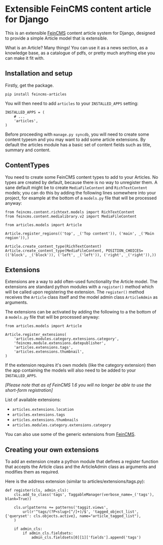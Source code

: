 Extensible FeinCMS content article for Django
=============================================

This is an extensible [FeinCMS](https://github.com/mattiask/feincms) content
article system for Django, designed to provide a simple Article model that is
extensible.

What is an Article? Many things! You can use it as a news section, as a
knowledge base, as a catalogue of pdfs, or pretty much anything else you can
make it fit with.


Installation and setup
----------------------

Firstly, get the package.

    pip install feincms-articles

You will then need to add `articles` to your `INSTALLED_APPS` setting:

    INSTALLED_APPS = (
        # ...
        'articles',
    )

Before proceeding with `manage.py syncdb`, you will need to create some content
typesm and you may want to add some article extensions. By default the articles
module has a basic set of content fields such as title, summary and content.


ContentTypes
------------

You need to create some FeinCMS content types to add to your Articles. No types
are created by default, because there is no way to unregister them. A sane
default might be to create `MediaFileContent` and `RichTextContent` models; you
can do this by adding the following lines somewhere into your project, for
example at the bottom of a `models.py` file that will be processed anyway:

    from feincms.content.richtext.models import RichTextContent 
    from feincms.content.medialibrary.v2 import MediaFileContent

    from articles.models import Article

    Article.register_regions(('top', _('Top content')), ('main', _('Main region')),)

    Article.create_content_type(RichTextContent)
    Article.create_content_type(MediaFileContent, POSITION_CHOICES=(('block', _('block')), ('left', _('left')), ('right', _('right')),))


Extensions
----------

Extensions are a way to add often-used functionality the Article model. The
extensions are standard python modules with a `register()` method which will be
called upon registering the extension. The `register()` method receives the
`Article` class itself and the model admin class `ArticleAdmin` as arguments. 

The extensions can be activated by adding the following to a the bottom of a
`models.py` file that will be processed anyway:

    from articles.models import Article

    Article.register_extensions(
        'articles.modules.category.extensions.category',
        'feincms.module.extensions.datepublisher',
        'articles.extensions.tags',
        'articles.extensions.thumbnail',
    )

If the extension requires it's own models (like the category extension) then
the app containing the models will also need to be added to your
`INSTALLED_APPS`.

*[Please note that as of FeinCMS 1.6 you will no longer be able to use the
short-form registration]*

List of available extensions:

- `articles.extensions.location`
- `articles.extensions.tags`
- `articles.extensions.thumbnails`
- `articles.modules.category.extensions.category`

You can also use some of the generic extensions from
[FeinCMS](https://github.com/feincms/feincms/tree/master/feincms/module/extensions).



Creating your own extensions
----------------------------

To add an extension create a python module that defines a register function
that accepts the Article class and the ArticleAdmin class as arguments and
modifies them as required.

Here is the address extension (similar to articles/extensions/tags.py):

    def register(cls, admin_cls):
        cls.add_to_class('tags', TaggableManager(verbose_name=_('tags'), blank=True))

        cls.urlpatterns += patterns('taggit.views',
            url(r'^tags/(?P<slug>[^/]+)/$', 'tagged_object_list', {'queryset': cls.objects.active}, name="article_tagged_list"),
        )

        if admin_cls:
            if admin_cls.fieldsets:
                admin_cls.fieldsets[0][1]['fields'].append('tags')
